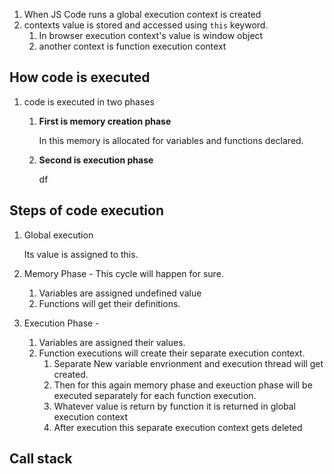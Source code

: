 1. When JS Code runs a global execution context is created
2. contexts value is stored and accessed using `this` keyword.
    1. In browser execution context's value is window object
    2. another context is function execution context

## How code is executed
1. code is executed in two phases
    1. **First is  memory creation phase** 
        
        In this memory is allocated for variables and functions declared.

    2. **Second is execution phase**

        df

## Steps of code execution
1. Global execution

    Its value is assigned to this.
2. Memory Phase - This cycle will happen for sure.
   1. Variables are assigned undefined value
   2. Functions will get their definitions.
3. Execution Phase - 
    1. Variables are assigned their values.
    2. Function executions will create their separate execution context.
        1. Separate New variable envrionment and execution thread will get created.
        2. Then for this again memory phase and exeuction phase will be executed separately for each function execution.
        3. Whatever value is return by function it is returned in global execution context
        4. After execution this separate execution context gets deleted
    
## Call stack



